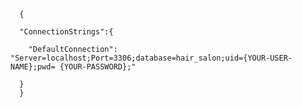       {        
                                                                                                                
      "ConnectionStrings":{ 
                                                                                                               
        "DefaultConnection": "Server=localhost;Port=3306;database=hair_salon;uid={YOUR-USER-NAME};pwd= {YOUR-PASSWORD};"    

      }                                                                                                                                                                                                                   
      }                                      